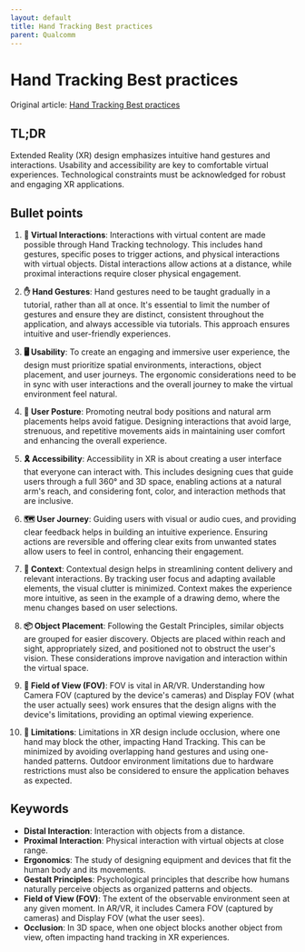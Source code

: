 ```yaml
---
layout: default
title: Hand Tracking Best practices
parent: Qualcomm
---
```


# Hand Tracking Best practices
Original article: [Hand Tracking Best practices](https://docs.spaces.qualcomm.com/unity/handtracking/design/BestPractices.html)

## TL;DR
Extended Reality (XR) design emphasizes intuitive hand gestures and interactions. Usability and accessibility are key to comfortable virtual experiences. Technological constraints must be acknowledged for robust and engaging XR applications.

## Bullet points
1. **🤲 Virtual Interactions**: Interactions with virtual content are made possible through Hand Tracking technology. This includes hand gestures, specific poses to trigger actions, and physical interactions with virtual objects. Distal interactions allow actions at a distance, while proximal interactions require closer physical engagement.

2. **✋ Hand Gestures**: Hand gestures need to be taught gradually in a tutorial, rather than all at once. It's essential to limit the number of gestures and ensure they are distinct, consistent throughout the application, and always accessible via tutorials. This approach ensures intuitive and user-friendly experiences.

3. **🖥️ Usability**: To create an engaging and immersive user experience, the design must prioritize spatial environments, interactions, object placement, and user journeys. The ergonomic considerations need to be in sync with user interactions and the overall journey to make the virtual environment feel natural.

4. **🚶 User Posture**: Promoting neutral body positions and natural arm placements helps avoid fatigue. Designing interactions that avoid large, strenuous, and repetitive movements aids in maintaining user comfort and enhancing the overall experience.

5. **🎗️ Accessibility**: Accessibility in XR is about creating a user interface that everyone can interact with. This includes designing cues that guide users through a full 360° and 3D space, enabling actions at a natural arm's reach, and considering font, color, and interaction methods that are inclusive.

6. **🗺️ User Journey**: Guiding users with visual or audio cues, and providing clear feedback helps in building an intuitive experience. Ensuring actions are reversible and offering clear exits from unwanted states allow users to feel in control, enhancing their engagement.

7. **🧠 Context**: Contextual design helps in streamlining content delivery and relevant interactions. By tracking user focus and adapting available elements, the visual clutter is minimized. Context makes the experience more intuitive, as seen in the example of a drawing demo, where the menu changes based on user selections.

8. **📦 Object Placement**: Following the Gestalt Principles, similar objects are grouped for easier discovery. Objects are placed within reach and sight, appropriately sized, and positioned not to obstruct the user's vision. These considerations improve navigation and interaction within the virtual space.

9. **📐 Field of View (FOV)**: FOV is vital in AR/VR. Understanding how Camera FOV (captured by the device's cameras) and Display FOV (what the user actually sees) work ensures that the design aligns with the device's limitations, providing an optimal viewing experience.

10. **🚫 Limitations**: Limitations in XR design include occlusion, where one hand may block the other, impacting Hand Tracking. This can be minimized by avoiding overlapping hand gestures and using one-handed patterns. Outdoor environment limitations due to hardware restrictions must also be considered to ensure the application behaves as expected.
    
## Keywords
- **Distal Interaction**: Interaction with objects from a distance.
- **Proximal Interaction**: Physical interaction with virtual objects at close range.
- **Ergonomics**: The study of designing equipment and devices that fit the human body and its movements.
- **Gestalt Principles**: Psychological principles that describe how humans naturally perceive objects as organized patterns and objects.
- **Field of View (FOV)**: The extent of the observable environment seen at any given moment. In AR/VR, it includes Camera FOV (captured by cameras) and Display FOV (what the user sees).
- **Occlusion**: In 3D space, when one object blocks another object from view, often impacting hand tracking in XR experiences.